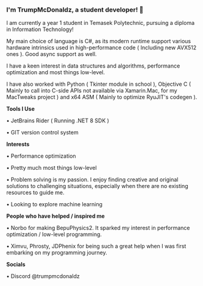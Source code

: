 ### I'm TrumpMcDonaldz, a student developer! 👋

I am currently a year 1 student in Temasek Polytechnic, pursuing a diploma in Information Technology!

My main choice of language is C#, as its modern runtime support various hardware intrinsics used in high-performance code ( Including new AVX512 ones ). Good async support as well.

I have a keen interest in data structures and algorithms, performance optimization and most things low-level.

I have also worked with Python ( Tkinter module in school ), Objective C ( Mainly to call into C-side APIs not available via Xamarin.Mac, for my MacTweaks project ) and x64 ASM
( Mainly to optimize RyuJIT's codegen ).

__**Tools I Use**__

• JetBrains Rider ( Running .NET 8 SDK )

• GIT version control system

__**Interests**__

• Performance optimization

• Pretty much most things low-level

• Problem solving is my passion. I enjoy finding creative and original solutions to challenging situations, especially when there are no existing resources to guide me.

• Looking to explore machine learning

__**People who have helped / inspired me**__

• Norbo for making BepuPhysics2. It sparked my interest in performance optimization / low-level programming.

• Ximvu, Phrosty, JDPhenix for being such a great help when I was first embarking on my programming journey.

__**Socials**__

• Discord @trumpmcdonaldz
